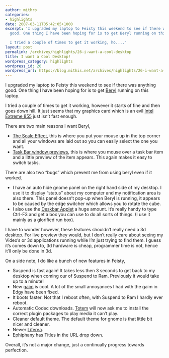 ```yaml
---
author: mithro
categories:
- highlights
date: 2007-03-11T05:42:05+1000
excerpt: 'I upgraded my laptop to Feisty this weekend to see if there was anything
  good. One thing I have been hoping for is to get Beryl running on this laptop.

  I tried a couple of times to get it working, ho....'
layout: post
permalink: /archives/highlights/26-i-want-a-cool-desktop
title: I want a Cool Desktop!
wordpress_category: highlights
wordpress_id: 26
wordpress_url: https://blog.mithis.net/archives/highlights/26-i-want-a-cool-desktop
---
```


<div >
<p>I upgraded my laptop to Feisty this weekend to see if there was anything good. One thing I have been hoping for is to get <a href="http://www.beryl-project.org/">Beryl</a> running on this laptop.</p>
<p>I tried a couple of times to get it working, however it starts of fine and then goes down hill. It just seems that my graphics card which is an evil <a href="http://xorg.freedesktop.org/archive/X11R7.0/doc/html/i810.4.html">Intel Extreme 855</a> just isn’t fast enough.</p>
<p>There are two main reasons I want Beryl,</p>
<ul>
<li><a href="http://www.beryl-project.org/images/scale_full.jpg">The Scale Effect</a>, this is where you put your mouse up in the top corner and all your windows are laid out so you can easily select the one you want.</li>
<li><a href="http://lunapark6.com/wp-content/uploads/2007/02/Thumbnail-Amarok-02.jpg">Task Bar window previews</a>, this is where you mouse over a task bar item and a little preview of the item appears. This again makes it easy to switch tasks.</li>
</ul>
<p>There are also two “bugs” which prevent me from using beryl even if it worked.</p>
<ul>
<li>I have an auto hide gnome panel on the right hand side of my desktop. I use it to display “status” about my computer and my notification area is also there. This panel doesn’t pop-up when Beryl is running, it appears to be caused by the edge switcher which allows you to rotate the cube.</li>
<li>I also use the <a href="http://raphael.slinckx.net/deskbar/">Deskbar Applet</a> a huge amount. It’s really handy to type Ctrl-F3 and get a box you can use to do all sorts of things. (I use it mainly as a glorified run box).</li>
</ul>
<p>I have to wonder however, these features shouldn’t really need a 3d desktop. For live preview they would, but I don’t really care about seeing my Video’s or 3d applications running while I’m just trying to find them. I guess it’s comes down to, 3d hardware is cheap, programmer time is not, hence it’ll only be done in 3d.</p>
<p>On a side note, I do like a bunch of new features in Feisty,</p>
<ul>
<li>Suspend is fast again! It takes less then 3 seconds to get back to my desktop when coming our of Suspend to Ram. Previously it would take up to a minute!</li>
<li>New <a href="http://gaim.sourceforge.net/">gaim</a> is cool. A lot of the small annoyances I had with the gaim in Edgy have been fixed.</li>
<li>It boots faster. Not that I reboot often, with Suspend to Ram I hardly ever reboot.</li>
<li>Automatic Codec downloads. <a href="http://www.gnome.org/projects/totem/">Totem</a> will now ask me to install the correct plugin packages to play media it can’t play.</li>
<li>Cleaner default theme. The default theme for gnome is that little bit nicer and cleaner.</li>
<li>Newer <a href="http://liferea.sourceforge.net/">Liferea</a>.</li>
<li>Ephiphany has Titles in the URL drop down.</li>
</ul>
<p>Overall, it’s not a major change, just a continually progress towards perfection.</p>
</div>